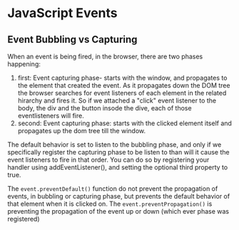 # JavaScript Events

## Event Bubbling vs Capturing

When an event is being fired, in the browser, there are two phases happening:

1. first: Event capturing phase- starts with the window, and propagates to the element that created the event. As it propagates down the DOM tree the browser searches for event listeners of each element in the related hirarchy and fires it. So if we attached a "click" event listener to the body, the div and the button insode the dive, each of those eventlisteners will fire.
2. second: Event capturing phase: starts with the clicked element itself and propagates up the dom tree till the window.

The default behavior is set to listen to the bubbling phase, and only if we specifically register the capturing phase to be listen to than will it cause the event listeners to fire in that order. You can do so by registering your handler using addEventListener(), and setting the optional third property to true.

The `event.preventDefault()` function do not prevent the propagation of events, in bubbling or capturing phase, but prevents the default behavior of that element when it is clicked on.
The `event.preventPropagation()` is preventing the propagation of the event up or down (which ever phase was registered)

